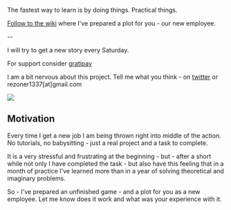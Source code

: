 The fastest way to learn is by doing things. Practical things.

[Follow to the wiki](https://github.com/rezoner/unfinished-asteroids/wiki) where I've prepared a plot for you - our new employee.

\-\-

I will try to get a new story every Saturday.

For support consider [gratipay](http://gratipay.com/rezoner/) 

I am a bit nervous about this project. Tell me what you think - on [twitter](http://twitter.com) or rezoner1337[at]gmail.com

<img src="http://i.imgur.com/XCCzd6f.png">

## Motivation

Every time I get a new job I am being thrown right into middle of the action. No tutorials, no babysitting - just a real project and a task to complete.

It is a very stressful and frustrating at the beginning - but - after a short while not only I have completed the task - but also have this feeling that in a month of practice I've learned more than in a year of solving theoretical and imaginary problems.

So - I've prepared an unfinished game - and a plot for you as a new employee. 
Let me know does it work and what was your experience with it.
